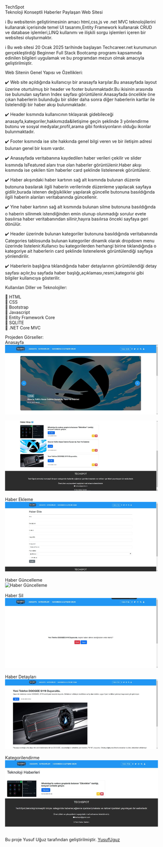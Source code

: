 TechSpot<br />
Teknoloji Konseptli Haberler Paylaşan Web Sitesi<br />

:information_source: Bu websitenin geliştirimesinin amacı html,css,js ve .net MVC teknolojilerini kullanarak içerisinde temel UI tasarımı,Entity Framework kullanarak CRUD ve database işlemleri,LINQ kullanımı ve ilişkili sorgu işlemleri içeren bir websitesi oluşturmaktır. <br />

:information_source: Bu web sitesi 20 Ocak 2025 tarihinde başlayan Techcareer.net kurumunun gerçekleştirdiği Beginner Full Stack Bootcamp programı kapsamında edinilen bilgileri uygulamak ve bu programdan mezun olmak amacıyla geliştirilmiştir.<br />

Web Sitenin Genel Yapısı ve Özellikleri:<br />

:heavy_check_mark: Web site açıldığında kullanıcıyı bir anasayfa karşılar.Bu anasayfada layout üzerine oturtulmuş bir header ve footer bulunmaktadır.Bu ikisinin arasında ise bulunulan sayfanın Index sayfası görüntülenir.Anasayfada öncelikle öne çıkan haberlerin bulunduğu bir slider daha sonra diğer haberlerin kartlar ile listelendiği bir haber akışı bulunmaktadır.<br />

:heavy_check_mark: Header kısmında kullanıcının tıklayarak gidebileceği anasayfa,kategoriler,hakkımızda&iletişime geçin şeklinde 3 yönlendirme butonu ve sosyal medyalar,profil,arama gibi fonksiyonların olduğu ikonlar bulunmaktadır.<br />

:heavy_check_mark: Footer kısmında ise site hakkında genel bilgi veren ve bir iletişim adresi bulunan genel bir kısım vardır.<br />

:heavy_check_mark: Anasayfada veritabanına kaydedilen haber verileri çekilir ve slider kısmında IsFeatured alanı true olan haberler görüntülenir.Haber akışı kısmında ise çekilen tüm haberler card şeklinde listelenerek görüntülenir.<br />

:heavy_check_mark: Haber akışındaki haber kartının sağ alt kısmında bulunan düzenle butonuna basılarak ilgili haberin verilerinde düzenleme yapılacak sayfaya gidilir,burada istenen değişiklikler yapılarak güncelle butonuna basıldığında ilgili haberin alanları veritabanında güncellenir.<br />

:heavy_check_mark: Yine haber kartının sağ alt kısmında bulunan silme butonuna basıldığında o haberin silinmek istendiğinden emin olunup olunmadığı sorulur evete basılırsa haber veritabanından silinir,hayıra basılırsa önceki sayfaya geri dönülür.<br />

:heavy_check_mark: Header üzerinde bulunan kategoriler butonuna basıldığında veritabanında Categories tablosunda bulunan kategoriler dinamik olarak dropdown menu üzerinde listelenir.Kullanıcı bu kategorilerden herhangi birine tıklandığında o kategoriye ait haberlerin card şeklinde listenelerek görüntülendiği sayfaya yönlendirilir.<br />

:heavy_check_mark: Haberlerin başlığına tıklandığında haber detaylarının görüntülendiği detay sayfası açılır,bu sayfada haber başlığı,açıklaması,resmi,kategorisi gibi bilgiler kullanıcıya gösterilir.<br />

Kullanılan Diller ve Teknolojiler:<br />

:pushpin: HTML<br />
:pushpin: CSS<br />
:pushpin: Bootstrap<br />
:pushpin: Javascript<br />
:pushpin: Entity Framework Core<br />
:pushpin: SQLITE<br />
:pushpin: .NET Core MVC<br />

Projeden Görseller:<br />
Anasayfa<br />
![Anasayfa 1](./readme-images/anasayfa1_1.JPG)<br /><br />
![Anasayfa 2](./readme-images/anasayfa2_1.JPG)<br /><br />
Haber Ekleme<br />
![Haber Ekleme](./readme-images/haberekle_1.JPG)<br /><br />
Haber Güncelleme<br />
![Haber Güncelleme](./readme-images/habergüncelle_1.JPG)<br /><br />
Haber Sil<br />
![Haber Sil](./readme-images/habersil_1.JPG)<br /><br />
Haber Detayları<br />
![Haber Detayları](./readme-images/haberdetaylari_1.JPG)<br /><br />
Kategorilendirme<br />
![Kategorilendirme](./readme-images/kategorilendirme_1.JPG)<br /><br />

Bu proje Yusuf Uğuz tarafından geliştirilmiştir. [YusufUguz](https://github.com/YusufUguz)<br />
